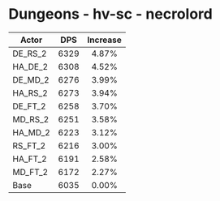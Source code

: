 # Dungeons - hv-sc - necrolord
| Actor | DPS | Increase |
|---|:---:|:---:|
|DE_RS_2|6329|4.87%|
|HA_DE_2|6308|4.52%|
|DE_MD_2|6276|3.99%|
|HA_RS_2|6273|3.94%|
|DE_FT_2|6258|3.70%|
|MD_RS_2|6251|3.58%|
|HA_MD_2|6223|3.12%|
|RS_FT_2|6216|3.00%|
|HA_FT_2|6191|2.58%|
|MD_FT_2|6172|2.27%|
|Base|6035|0.00%|
